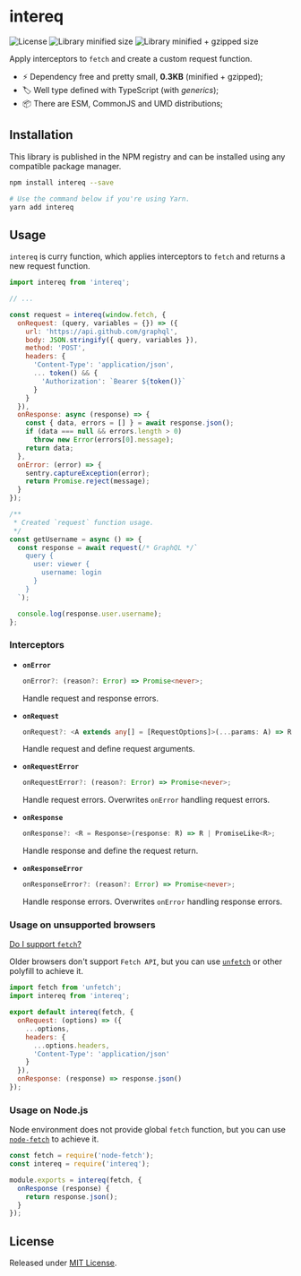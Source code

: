 # intereq

![License](https://badgen.net/github/license/VitorLuizC/intereq)
![Library minified size](https://badgen.net/bundlephobia/min/intereq)
![Library minified + gzipped size](https://badgen.net/bundlephobia/minzip/intereq)

Apply interceptors to `fetch` and create a custom request function.

- :zap: Dependency free and pretty small, **0.3KB** (minified + gzipped);
- :label: Well type defined with TypeScript (with _generics_);
- :package: There are ESM, CommonJS and UMD distributions;

## Installation

This library is published in the NPM registry and can be installed using any compatible package manager.

```sh
npm install intereq --save

# Use the command below if you're using Yarn.
yarn add intereq
```

## Usage

`intereq` is curry function, which applies interceptors to `fetch` and returns a new request function.

```js
import intereq from 'intereq';

// ...

const request = intereq(window.fetch, {
  onRequest: (query, variables = {}) => ({
    url: 'https://api.github.com/graphql',
    body: JSON.stringify({ query, variables }),
    method: 'POST',
    headers: {
      'Content-Type': 'application/json',
      ... token() && {
        'Authorization': `Bearer ${token()}`
      }
    }
  }),
  onResponse: async (response) => {
    const { data, errors = [] } = await response.json();
    if (data === null && errors.length > 0)
      throw new Error(errors[0].message);
    return data;
  },
  onError: (error) => {
    sentry.captureException(error);
    return Promise.reject(message);
  }
});

/**
 * Created `request` function usage.
 */
const getUsername = async () => {
  const response = await request(/* GraphQL */`
    query {
      user: viewer {
        username: login
      }
    }
  `);

  console.log(response.user.username);
};
```

### Interceptors

- **`onError`**
  ```ts
  onError?: (reason?: Error) => Promise<never>;
  ```
  Handle request and response errors.

- **`onRequest`**
  ```ts
  onRequest?: <A extends any[] = [RequestOptions]>(...params: A) => RequestOptions;
  ```
  Handle request and define request arguments.

- **`onRequestError`**
  ```ts
  onRequestError?: (reason?: Error) => Promise<never>;
  ```
  Handle request errors. Overwrites `onError` handling request errors.

- **`onResponse`**
  ```ts
  onResponse?: <R = Response>(response: R) => R | PromiseLike<R>;
  ```
  Handle response and define the request return.

- **`onResponseError`**
  ```ts
  onResponseError?: (reason?: Error) => Promise<never>;
  ```
  Handle response errors. Overwrites `onError` handling response errors.

### Usage on unsupported browsers

[Do I support `fetch`?](https://caniuse.com/#feat=fetch)

Older browsers don't support `Fetch API`, but you can use [`unfetch`](https://github.com/developit/unfetch) or other polyfill to achieve it.

```js
import fetch from 'unfetch';
import intereq from 'intereq';

export default intereq(fetch, {
  onRequest: (options) => ({
    ...options,
    headers: {
      ...options.headers,
      'Content-Type': 'application/json'
    }
  }),
  onResponse: (response) => response.json()
});
```

### Usage on Node.js

Node environment does not provide global `fetch` function, but you can use [`node-fetch`](https://github.com/bitinn/node-fetch) to achieve it.

```js
const fetch = require('node-fetch');
const intereq = require('intereq');

module.exports = intereq(fetch, {
  onResponse (response) {
    return response.json();
  }
});
```

## License

Released under [MIT License](./LICENSE).
